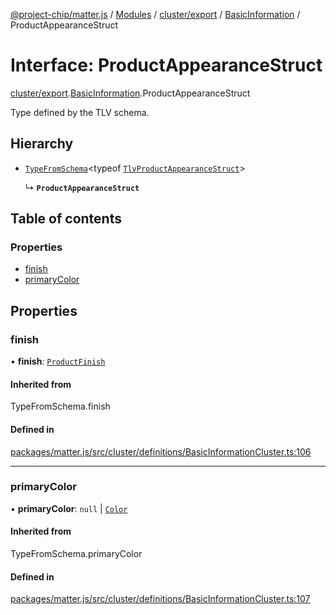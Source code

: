 [@project-chip/matter.js](../README.md) / [Modules](../modules.md) / [cluster/export](../modules/cluster_export.md) / [BasicInformation](../modules/cluster_export.BasicInformation.md) / ProductAppearanceStruct

# Interface: ProductAppearanceStruct

[cluster/export](../modules/cluster_export.md).[BasicInformation](../modules/cluster_export.BasicInformation.md).ProductAppearanceStruct

Type defined by the TLV schema.

## Hierarchy

- [`TypeFromSchema`](../modules/tlv_export.md#typefromschema)\<typeof [`TlvProductAppearanceStruct`](../modules/cluster_export.BasicInformation.md#tlvproductappearancestruct)\>

  ↳ **`ProductAppearanceStruct`**

## Table of contents

### Properties

- [finish](cluster_export.BasicInformation.ProductAppearanceStruct.md#finish)
- [primaryColor](cluster_export.BasicInformation.ProductAppearanceStruct.md#primarycolor)

## Properties

### finish

• **finish**: [`ProductFinish`](../enums/cluster_export.BasicInformation.ProductFinish.md)

#### Inherited from

TypeFromSchema.finish

#### Defined in

[packages/matter.js/src/cluster/definitions/BasicInformationCluster.ts:106](https://github.com/project-chip/matter.js/blob/3adaded6/packages/matter.js/src/cluster/definitions/BasicInformationCluster.ts#L106)

___

### primaryColor

• **primaryColor**: ``null`` \| [`Color`](../enums/cluster_export.BasicInformation.Color.md)

#### Inherited from

TypeFromSchema.primaryColor

#### Defined in

[packages/matter.js/src/cluster/definitions/BasicInformationCluster.ts:107](https://github.com/project-chip/matter.js/blob/3adaded6/packages/matter.js/src/cluster/definitions/BasicInformationCluster.ts#L107)
